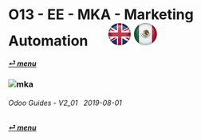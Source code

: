 # O13 - EE - MKA - Marketing Automation &nbsp;&nbsp;&nbsp;&nbsp; [![en-uk](/doc/img/en-uk_flag_button_small.png)](/en-uk/o13/ee/mka/en-uk-o13-ee-mka-marketing-automation-guides.md) [ ![es-mx](/doc/img/es-mx_flag_button_small.png)](/es-mx/o13/ee/mka/es-mx-o13-ee-mka-marketing-automation-guides.md)
#### [_&#x23CE; menu_](/en-uk/o13/ee/en-uk-o13-ee-guides-menu.md "Back to EE menu")  
### ![mka](/doc/img/marketing-automation.png)
	
###### Odoo Guides - V2_01 &nbsp; 2019-08-01  
**[_&#x23CE; menu_](/en-uk/o13/ee/en-uk-o13-ee-guides-menu.md)**  
